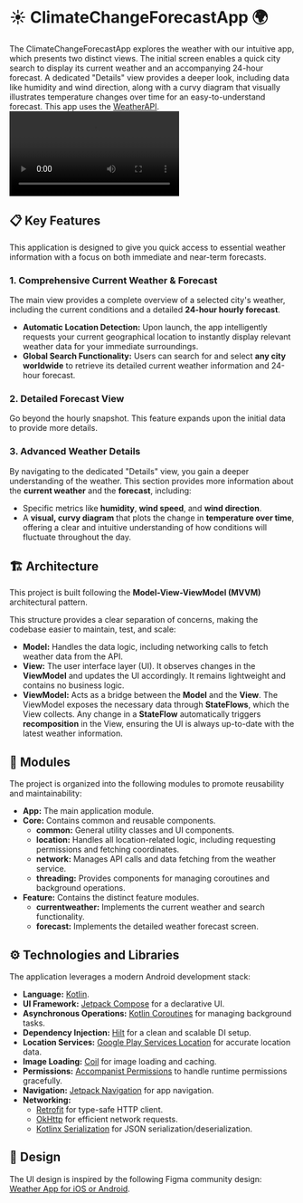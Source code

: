 # ☀️ ClimateChangeForecastApp 🌍
The ClimateChangeForecastApp explores the weather with our intuitive app, which presents two distinct views. The initial screen enables a quick city search to display its current weather and an accompanying 24-hour forecast. A dedicated "Details" view provides a deeper look, including data like humidity and wind direction, along with a curvy diagram that visually illustrates temperature changes over time for an easy-to-understand forecast. This app uses the [WeatherAPI](https://www.weatherapi.com/).
<video src="https://github.com/user-attachments/assets/072b1e6a-0d82-4a90-8cb6-e73e86114a19" controls></video>

## 📋 Key Features

This application is designed to give you quick access to essential weather information with a focus on both immediate and near-term forecasts.

### 1. Comprehensive Current Weather & Forecast

The main view provides a complete overview of a selected city's weather, including the current conditions and a detailed **24-hour hourly forecast**.

* **Automatic Location Detection:** Upon launch, the app intelligently requests your current geographical location to instantly display relevant weather data for your immediate surroundings.
* **Global Search Functionality:** Users can search for and select **any city worldwide** to retrieve its detailed current weather information and 24-hour forecast.

### 2. Detailed Forecast View

Go beyond the hourly snapshot. This feature expands upon the initial data to provide more details.

### 3. Advanced Weather Details

By navigating to the dedicated "Details" view, you gain a deeper understanding of the weather. This section provides more information about the **current weather** and the **forecast**, including:

* Specific metrics like **humidity**, **wind speed**, and **wind direction**.
* A **visual, curvy diagram** that plots the change in **temperature over time**, offering a clear and intuitive understanding of how conditions will fluctuate throughout the day.

## 🏗️ Architecture

This project is built following the **Model-View-ViewModel (MVVM)** architectural pattern.

This structure provides a clear separation of concerns, making the codebase easier to maintain, test, and scale:

* **Model:** Handles the data logic, including networking calls to fetch weather data from the API.
* **View:** The user interface layer (UI). It observes changes in the **ViewModel** and updates the UI accordingly. It remains lightweight and contains no business logic.
* **ViewModel:** Acts as a bridge between the **Model** and the **View**. The ViewModel exposes the necessary data through **StateFlows**, which the View collects. Any change in a **StateFlow** automatically triggers **recomposition** in the View, ensuring the UI is always up-to-date with the latest weather information.

## 🧩 Modules

The project is organized into the following modules to promote reusability and maintainability:
* **App:** The main application module.
* **Core:** Contains common and reusable components.
  * **common:** General utility classes and UI components.
  * **location:** Handles all location-related logic, including requesting permissions and fetching coordinates.
  * **network:** Manages API calls and data fetching from the weather service.
  * **threading:** Provides components for managing coroutines and background operations.
* **Feature:** Contains the distinct feature modules.
  * **currentweather:** Implements the current weather and search functionality.
  * **forecast:** Implements the detailed weather forecast screen.

## ⚙️ Technologies and Libraries
The application leverages a modern Android development stack:

* **Language:** [Kotlin](https://kotlinlang.org/).
* **UI Framework:** [Jetpack Compose](https://developer.android.com/compose) for a declarative UI.
* **Asynchronous Operations:** [Kotlin Coroutines](https://github.com/Kotlin/kotlinx.coroutines) for managing background tasks.
* **Dependency Injection:** [Hilt](https://developer.android.com/training/dependency-injection/hilt-android) for a clean and scalable DI setup.
* **Location Services:** [Google Play Services Location](https://developer.android.com/develop/sensors-and-location/location) for accurate location data.
* **Image Loading:** [Coil](https://github.com/coil-kt/coil) for image loading and caching.
* **Permissions:** [Accompanist Permissions](https://google.github.io/accompanist/permissions/) to handle runtime permissions gracefully.
* **Navigation:** [Jetpack Navigation](https://developer.android.com/develop/ui/compose/navigation) for app navigation.
* **Networking:**
  * [Retrofit](https://square.github.io/retrofit/) for type-safe HTTP client.
  * [OkHttp](https://square.github.io/okhttp/) for efficient network requests.
  * [Kotlinx Serialization](https://kotlinlang.org/docs/serialization.html#what-s-next) for JSON serialization/deserialization.

 ## 🎨 Design
The UI design is inspired by the following Figma community design: [Weather App for iOS or Android](https://www.figma.com/design/y0P4TouoUWlZNpxvt9gfLV/Weather-App-for-iOS-or-Android--Community-?node-id=0-1&p=f&t=jJLjZ0lhFHGBPgib-0).
